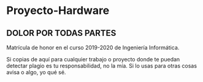 # Proyecto-Hardware
DOLOR POR TODAS PARTES
------------------------------------------------------------------
Matrícula de honor en el curso 2019-2020 de Ingeniería Informática.

Si copias de aquí para cualquier trabajo o proyecto donde te puedan detectar plagio es tu responsabilidad, no la mía.
Si lo usas para otras cosas avisa o algo, yo qué sé.
